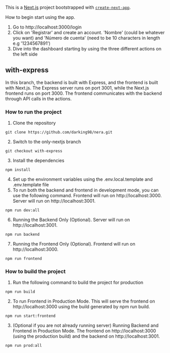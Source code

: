 This is a [Next.js](https://nextjs.org) project bootstrapped with [`create-next-app`](https://nextjs.org/docs/app/api-reference/cli/create-next-app).

How to begin start using the app.

1. Go to http://localhost:3000/login
2. Click on 'Registrar' and create an account. 'Nombre' (could be whatever you want) and 'Número de cuenta' (need to be 10 characters in length e.g '1234567891')
3. Dive into the dashboard starting by using the three different actions on the left side

## with-express

In this branch, the backend is built with Express, and the frontend is built with Next.js. The Express server runs on port 3001, while the Next.js frontend runs on port 3000. The frontend communicates with the backend through API calls in the actions.

### How to run the project

1. Clone the repository
```
git clone https://github.com/darking98/nera.git
```
2. Switch to the only-nextjs branch
```
git checkout with-express
```
3. Install the dependencies
```
npm install
```
4. Set up the environment variables using the .env.local.template and .env.template file
5. To run both the backend and frontend in development mode, you can use the following command. Frontend will run on http://localhost:3000. Server will run on http://localhost:3001.
```
npm run dev:all
```
6. Running the Backend Only (Optional). Server will run on http://localhost:3001.
```
npm run backend
```
7. Running the Frontend Only (Optional). Frontend will run on http://localhost:3000.
```
npm run frontend
```
### How to build the project

1. Run the following command to build the project for production
```
npm run build
```
2. To run Frontend in Production Mode. This will serve the frontend on http://localhost:3000 using the build generated by npm run build.
```
npm run start:frontend
```
3. (Optional if you are not already running server) Running Backend and Frontend in Production Mode. The frontend on http://localhost:3000 (using the production build) and the backend on http://localhost:3001.
```
npm run prod:all
```
